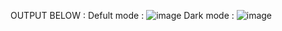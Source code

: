OUTPUT BELOW : 
Defult mode :
![image](https://github.com/user-attachments/assets/1fc2f286-54b8-4756-97d1-37b1f29dd4cf)
Dark mode : 
![image](https://github.com/user-attachments/assets/a5f3643f-f167-457d-8a02-7d77f9433fb5)

